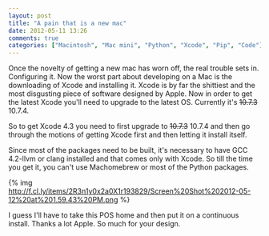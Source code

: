 ```yaml
---
layout: post
title: "A pain that is a new mac"
date: 2012-05-11 13:26
comments: true
categories: ["Macintosh", "Mac mini", "Python", "Xcode", "Pip", "Code"]
---
```


Once the novelty of getting a new mac has worn off, the real trouble sets in. Configuring it. Now the worst part about developing on a Mac is the downloading of Xcode and installing it. Xcode is by far the shittiest and the most disgusting piece of software designed by Apple. Now in order to get the latest Xcode you'll need to upgrade to the latest OS. Currently it's <del>10.7.3</del> 10.7.4.

So to get Xcode 4.3 you need to first upgrade to <del>10.7.3</del> 10.7.4 and then go through the motions of getting Xcode first and then letting it install itself.

Since most of the packages need to be built, it's necessary to have GCC 4.2-llvm or clang installed and that comes only with Xcode. So till the time you get it, you can't use Machomebrew or most of the Python packages.

{% img http://f.cl.ly/items/2R3n1y0x2a0X1r193829/Screen%20Shot%202012-05-12%20at%201.59.43%20PM.png %} 

I guess I'll have to take this POS home and then put it on a continuous install. Thanks a lot Apple. So much for your design.